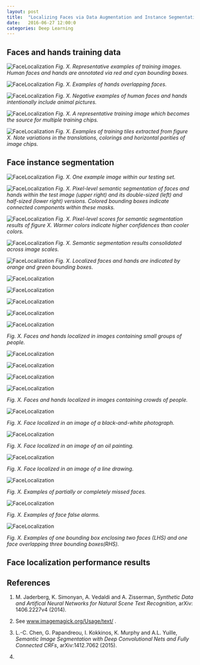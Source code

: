 ```yaml
---
layout: post
title:  "Localizing Faces via Data Augmentation and Instance Segmentation"
date:   2016-06-27 12:00:0
categories: Deep Learning
---
```


## Faces and hands training data

![FaceLocalization]({{site.url}}/blog/images/face_localization/training_images/training_montage.png)
*Fig. X. Representative examples of training images.  Human faces and hands
are annotated via red and cyan bounding boxes.*

![FaceLocalization]({{site.url}}/blog/images/face_localization/training_images/hands_on_face.png)
*Fig. X. Examples of hands overlapping faces.*

![FaceLocalization]({{site.url}}/blog/images/face_localization/training_images/animal_faces.png)
*Fig. X. Negative examples of human faces and hands intentionally include 
animal pictures.*

![FaceLocalization]({{site.url}}/blog/images/face_localization/data_augmentation/image_00692.jpg)
*Fig. X. A representative training image which becomes the source for
multiple training chips.*

![FaceLocalization]({{site.url}}/blog/images/face_localization/data_augmentation/output_6x3_tile_montage.jpg)
*Fig. X. Examples of training tiles extracted from figure X.  Note
variations in the translations, colorings and horizontal parities of image
chips.*



## Face instance segmentation

![FaceLocalization]({{site.url}}/blog/images/face_localization/testing_images/good_results/friends/image_04084.jpg)
*Fig. X. One example image within our testing set.*

![FaceLocalization]({{site.url}}/blog/images/face_localization/testing_images/good_results/friends/double_full_half_ccs.png)
*Fig. X.  Pixel-level semantic segmentation of faces and hands within
the test image (upper right) and its double-sized (left) and
half-sized (lower right) versions.  Colored bounding boxes indicate
connected components within these masks.*

![FaceLocalization]({{site.url}}/blog/images/face_localization/testing_images/good_results/friends/double_full_half_scores.png)
*Fig. X.  Pixel-level scores for semantic segmentation results of figure X.
Warmer colors indicate higher confidences than cooler colors.*

![FaceLocalization]({{site.url}}/blog/images/face_localization/testing_images/good_results/friends/flattened_segs_04084.png)
*Fig. X.  Semantic segmentation results consolidated across image scales.*


![FaceLocalization]({{site.url}}/blog/images/face_localization/testing_images/good_results/friends/segmented_image_04084.png)
*Fig. X.  Localized faces and hands are indicated by orange and green
bounding boxes*.




![FaceLocalization]({{site.url}}/blog/images/face_localization/testing_images/good_results/friends/montage_image_00014___segmented_image_00014.jpg)

![FaceLocalization]({{site.url}}/blog/images/face_localization/testing_images/good_results/friends/montage_image_02124___segmented_image_02124.jpg)

![FaceLocalization]({{site.url}}/blog/images/face_localization/testing_images/good_results/friends/montage_image_09626___segmented_image_09626.jpg)

![FaceLocalization]({{site.url}}/blog/images/face_localization/testing_images/good_results/friends/montage_image_05893___segmented_image_05893.jpg)

![FaceLocalization]({{site.url}}/blog/images/face_localization/testing_images/good_results/friends/montage_image_02192___segmented_image_02192.jpg)


*Fig. X.   Faces and hands localized in images containing small groups of people.*

![FaceLocalization]({{site.url}}/blog/images/face_localization/testing_images/good_results/friends/montage_image_08754___segmented_image_08754.jpg)

![FaceLocalization]({{site.url}}/blog/images/face_localization/testing_images/good_results/friends/montage_image_09561___segmented_image_09561.jpg)

![FaceLocalization]({{site.url}}/blog/images/face_localization/testing_images/good_results/friends/montage_image_03836___segmented_image_03836.jpg)

![FaceLocalization]({{site.url}}/blog/images/face_localization/testing_images/good_results/friends/montage_image_02269___segmented_image_02269.jpg)

*Fig. X.   Faces and hands localized in images containing crowds of people.*

![FaceLocalization]({{site.url}}/blog/images/face_localization/testing_images/good_results/friends/montage_image_10208___segmented_image_10208.jpg)

*Fig. X.   Face localized in an image of a black-and-white photograph.*

![FaceLocalization]({{site.url}}/blog/images/face_localization/testing_images/good_results/friends/montage_image_05206___segmented_image_05206.jpg)

*Fig. X.   Face localized in an image of an oil painting.*

![FaceLocalization]({{site.url}}/blog/images/face_localization/testing_images/good_results/friends/montage_image_05236___segmented_image_05236.jpg)

*Fig. X.   Face localized in an image of a line drawing.*


![FaceLocalization]({{site.url}}/blog/images/face_localization/testing_images/bad_results/false_negatives.png)

*Fig. X.   Examples of partially or completely missed faces.*

![FaceLocalization]({{site.url}}/blog/images/face_localization/testing_images/bad_results/false_positives.png)

*Fig. X.   Examples of face false alarms.*

![FaceLocalization]({{site.url}}/blog/images/face_localization/testing_images/bad_results/wrong_bboxes.png)

*Fig. X.   Examples of one bounding box enclosing two faces (LHS) and one
face overlapping three bounding boxes(RHS).*








## Face localization performance results


## References

1.  M. Jaderberg, K. Simonyan, A. Vedaldi and A. Zisserman, *Synthetic Data
and Artifical Neural Networks for Natural Scene Text Recognition*, arXiv:
1406.2227v4 (2014).

2.  See www.imagemagick.org/Usage/text/ .

3.  L.-C. Chen, G. Papandreou, I. Kokkinos, K. Murphy and A.L. Yuille,
*Semantic Image Segmentation with Deep Convolutional Nets and Fully
Connected CRFs*, arXiv:1412.7062 (2015).

4.  

